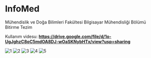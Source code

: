 # InfoMed
Mühendislik ve Doğa Bilimleri Fakültesi Bilgisayar Mühendisliği Bölümü Bitirme Tezim

Kullanım videsu: **https://drive.google.com/file/d/1o-UgJghzC8oC5mdOA8DJ-wOaSKNybHTx/view?usp=sharing**

![1](https://github.com/user-attachments/assets/a35b35e1-c233-451a-a8ca-1b78e8aa2257)
![2](https://github.com/user-attachments/assets/0182a3b6-6e30-426b-942e-6aa91177dea3)
![3](https://github.com/user-attachments/assets/7f802faa-6440-4d3e-9529-3b16ba3452a9)
![4](https://github.com/user-attachments/assets/0e861198-4c49-401b-8ab8-40fb2a805949)
![5](https://github.com/user-attachments/assets/2808d654-e5b0-43af-87be-47debd3770c7)
